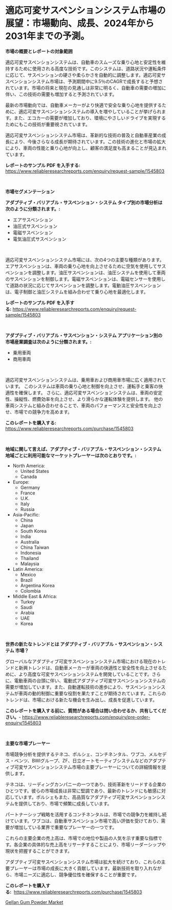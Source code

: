 <p><h1>適応可変サスペンションシステム市場の展望：市場動向、成長、2024年から2031年までの予測。</h1></p><p><strong>市場の概要とレポートの対象範囲</strong></p>
<p><p>適応可変サスペンションシステムは、自動車のスムーズな乗り心地と安定性を維持するために使用される高度な技術です。このシステムは、道路状況や運転条件に応じて、サスペンションの硬さや柔らかさを自動的に調整します。適応可変サスペンションシステム市場は、予測期間中に9.5％のCAGRで成長すると予想されています。市場の将来と現在の見通しは非常に明るく、自動車の需要の増加に伴い、この技術の需要も増加すると予測されています。</p><p>最新の市場動向では、自動車メーカーがより快適で安全な乗り心地を提供するために、適応可変サスペンションシステムの導入を増やしていることが挙げられます。また、エコカーの需要が増加しており、環境にやさしいドライブを実現するためにもこの技術が重要視されています。</p><p>適応可変サスペンションシステム市場は、革新的な技術の普及と自動車産業の成長により、今後さらなる成長が期待されています。この技術の進化と市場の拡大により、車両の性能と乗り心地が向上し、顧客の満足度も高まることが見込まれています。</p></p>
<p><strong>レポートのサンプル PDF を入手する:</strong> <a href="https://www.reliableresearchreports.com/enquiry/request-sample/1545803">https://www.reliableresearchreports.com/enquiry/request-sample/1545803</a></p>
<p>&nbsp;</p>
<p><strong>市場セグメンテーション</strong></p>
<p><strong>アダプティブ・バリアブル・サスペンション・システム タイプ別の市場分析は次のように分類されます。:</strong></p>
<p><ul><li>エアサスペンション</li><li>油圧式サスペンション</li><li>電磁サスペンション</li><li>電気油圧式サスペンション</li></ul></p>
<p>&nbsp;</p>
<p><p>適応可変サスペンションシステム市場には、次の4つの主要な種類があります。エアサスペンションは、車両の乗り心地を向上させるために空気を使用してサスペンションを調整します。油圧サスペンションは、油圧システムを使用して車両のサスペンションを制御します。電磁サスペンションは、電磁センサーを使用して道路の状況に応じてサスペンションを調整します。電動油圧サスペンションは、電子制御と油圧システムを組み合わせて乗り心地を最適化します。</p></p>
<p><strong>レポートのサンプル PDF を入手する:</strong>&nbsp;<a href="https://www.reliableresearchreports.com/enquiry/request-sample/1545803">https://www.reliableresearchreports.com/enquiry/request-sample/1545803</a></p>
<p>&nbsp;</p>
<p><strong> アダプティブ・バリアブル・サスペンション・システム アプリケーション別の市場産業調査は次のように分類されます。:</strong></p>
<p><ul><li>乗用車両</li><li>商用車両</li></ul></p>
<p>&nbsp;</p>
<p><p>適応可変サスペンションシステムは、乗用車および商用車市場に広く適用されています。 このシステムは車両の乗り心地と制御を向上させ、運転手と乗客の快適性を確保します。 さらに、適応可変サスペンションシステムは、車両の安定性、操縦性、燃費効率を向上させ、より滑らかな運転体験を提供します。 他の車両システムと組み合わせることで、車両のパフォーマンスと安全性を向上させ、市場での競争力を高めます。</p></p>
<p><strong>このレポートを購入する:</strong>&nbsp; <a href="https://www.reliableresearchreports.com/purchase/1545803">https://www.reliableresearchreports.com/purchase/1545803</a></p>
<p>&nbsp;</p>
<p><strong>地域に関して言えば、アダプティブ・バリアブル・サスペンション・システム 地域ごとに利用可能なマーケットプレーヤーは次のとおりです。:</strong></p>
<p><ul>
    <li>
        North America:
        <ul>
            <li>United States</li>
            <li>Canada</li>
        </ul>
    </li>
    <li>
        Europe:
        <ul>
            <li>Germany</li>
            <li>France</li>
            <li>U.K.</li>
            <li>Italy</li>
            <li>Russia</li>
        </ul>
    </li>
    <li>
        Asia-Pacific:
        <ul>
            <li>China</li>
            <li>Japan</li>
            <li>South Korea</li>
            <li>India</li>
            <li>Australia</li>
            <li>China Taiwan</li>
            <li>Indonesia</li>
            <li>Thailand</li>
            <li>Malaysia</li>
        </ul>
    </li>
    <li>
        Latin America:
        <ul>
            <li>Mexico</li>
            <li>Brazil</li>
            <li>Argentina Korea</li>
            <li>Colombia</li>
        </ul>
    </li>
    <li>
        Middle East & Africa:
        <ul>
            <li>Turkey</li>
            <li>Saudi</li>
            <li>Arabia</li>
            <li>UAE</li>
            <li>Korea</li>
        </ul>
    </li>
    </ul></p>
<p>&nbsp;</p>
<p><strong>世界の新たなトレンドとは アダプティブ・バリアブル・サスペンション・システム 市場？</strong></p>
<p><p>グローバルなアダプティブ可変サスペンションシステム市場における現在のトレンドと新興トレンドは、自動車メーカーが車両の快適性と安全性を向上させるために、より高度な可変サスペンションシステムを開発していることです。さらに、電動車両の台頭に伴い、電動式アダプティブ可変サスペンションシステムの需要が増加しています。また、自動運転技術の進歩により、サスペンションシステムが車両の動的制御に重要な役割を果たすことが期待されています。これらのトレンドは、市場における新たな機会を生み出し、成長を促進しています。</p></p>
<p><strong>このレポートを購入する前に、質問がある場合は問い合わせるか、共有してください。</strong>- <a href="https://www.reliableresearchreports.com/enquiry/pre-order-enquiry/1545803">https://www.reliableresearchreports.com/enquiry/pre-order-enquiry/1545803</a></p>
<p>&nbsp;</p>
<p><strong>主要な市場プレーヤー</strong></p>
<p><p>市場競争分析を提供するテネコ、ポルシェ、コンチネンタル、ワブコ、メルセデス・ベンツ、BWIグループ、ZF、日立オートモーティブシステムなどのアダプティブ可変サスペンションシステム市場の主要プレーヤーについての詳細情報を提供します。</p><p>テネコは、リーディングカンパニーの一つであり、技術革新をリードする企業のひとつです。彼らの市場成長は非常に堅調であり、最新のトレンドにも敏感に対応しています。ポルシェもまた、高品質なアダプティブ可変サスペンションシステムを提供しており、市場で頻繁に成長しています。</p><p>パートナーシップ戦略を活用するコンチネンタルは、市場での競争力を維持し続けています。ワブコは、自動車サスペンション市場で高い評価を受けており、需要が増加している業界で重要なプレーヤーの一つです。</p><p>これらの主要企業の売上高は、市場での地位や製品の人気を示す重要な指標です。各企業の具体的な売上高をリサーチすることにより、市場リーダーシップや現状を把握することができます。</p><p>アダプティブ可変サスペンションシステム市場は拡大を続けており、これらの主要プレーヤーは市場の成長に大きく貢献しています。最新技術を取り入れながら、市場ニーズに適応し、競争優位性を確保することが重要です。</p></p>
<p><strong>このレポートを購入する:</strong>&nbsp;&nbsp;<a href="https://www.reliableresearchreports.com/purchase/1545803">https://www.reliableresearchreports.com/purchase/1545803</a></p>
<p><p><a href="https://bubble-tree-ea4.notion.site/Gellan-Gum-Powder-Market-A-Comprehensive-Report-of-its-Market-Share-Growth-Trends-2024-2031-03ee52dd6ea54ba481da381d58a394dc">Gellan Gum Powder Market</a></p></p>